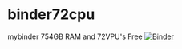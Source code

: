 # binder72cpu
mybinder 754GB RAM and 72VPU's Free
[![Binder](https://mybinder.org/badge_logo.svg)](https://mybinder.org/v2/git/https%3A%2F%2Fgithub.com%2FJayakumar09%2Fbinder72cpu.git/main)
